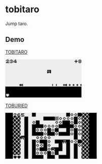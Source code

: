 # tobitaro

Jump taro.

## Demo

[TOBITARO](https://abagames.github.io/tobitaro/taro/)

[![TOBITARO screenshot](docs/screenshots/tobitaro.gif)](https://abagames.github.io/tobitaro/taro/)

[TOBURIED](https://abagames.github.io/tobitaro/buried/index.html)

[![TOBURIED screenshot](docs/screenshots/toburied.gif)](https://abagames.github.io/tobitaro/buried/index.html)
